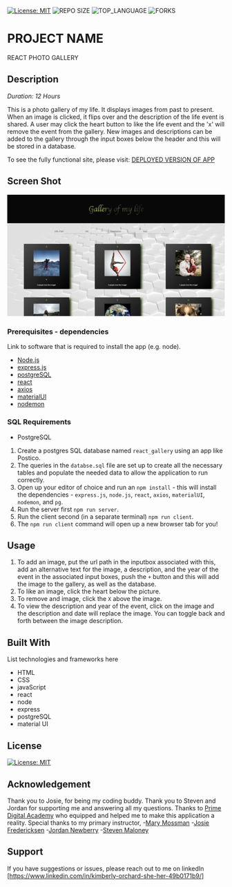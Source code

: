 
[![License: MIT](https://img.shields.io/badge/License-MIT-yellow.svg)](https://opensource.org/licenses/MIT)
![REPO SIZE](https://img.shields.io/github/repo-size/korchard/react-gallery?style=flat-square)
![TOP_LANGUAGE](https://img.shields.io/github/languages/top/korchard/react-gallery?style=flat-square)
![FORKS](https://img.shields.io/github/forks/korchard/react-gallery.svg?style=social)

# PROJECT NAME

REACT PHOTO GALLERY

## Description

_Duration: 12 Hours_

This is a photo gallery of my life. It displays images from past to present. When an image is clicked, it flips over and the description of the life event is shared. A user may click the heart button to like the life event and the 'x' will remove the event from the gallery. New images and descriptions can be added to the gallery through the input boxes below the header and this will be stored in a database. 

To see the fully functional site, please visit: [DEPLOYED VERSION OF APP](https://ancient-castle-60137.herokuapp.com/)

## Screen Shot

![react gallery](./public/images/appPic.png)

### Prerequisites - dependencies

Link to software that is required to install the app (e.g. node).

- [Node.js](https://nodejs.org/en/)
- [express.js](https://expressjs.com/)
- [postgreSQL](https://www.postgresql.org/download/)
- [react](https://reactjs.org/docs/getting-started.html)
- [axios](https://www.npmjs.com/package/axios)
- [materialUI](https://material-ui.com/getting-started/installation/)
- [nodemon](https://www.npmjs.com/package/nodemon)

### SQL Requirements
- PostgreSQL

1. Create a postgres SQL database named `react_gallery` using an app like Postico.
2. The queries in the `databse.sql` file are set up to create all the necessary tables and populate the needed data to allow the application to run correctly. 
3. Open up your editor of choice and run an `npm install` - this will install the dependencies - `express.js`, `node.js`, `react`, `axios`, `materialUI`, `nodemon`, and `pg`.
4. Run the server first `npm run server`.
5. Run the client second (in a separate terminal) `npm run client`.
6. The `npm run client` command will open up a new browser tab for you!

## Usage

1. To add an image, put the url path in the inputbox associated with this, add an alternative text for the image, a description, and the year of the event in the associated input boxes, push the `+` button and this will add the image to the gallery, as well as the database.
2. To like an image, click the heart below the picture.
3. To remove and image, click the `X` above the image.
4. To view the description and year of the event, click on the image and the description and date will replace the image. You can toggle back and forth between the image description.

## Built With

List technologies and frameworks here
- HTML
- CSS
- javaScript
- react
- node
- express
- postgreSQL
- material UI

## License

[![License: MIT](https://img.shields.io/badge/License-MIT-yellow.svg)](https://opensource.org/licenses/MIT)

## Acknowledgement

Thank you to Josie, for being my coding buddy. Thank you to Steven and Jordan for supporting me and answering all my questions. Thanks to [Prime Digital Academy](www.primeacademy.io) who equipped and helped me to make this application a reality. Special thanks to my primary instructor, 
-[Mary Mossman](https://github.com/mbMosman)
-[Josie Fredericksen](https://github.com/freder48)
-[Jordan Newberry](https://github.com/jordanNewberry21)
-[Steven Maloney](https://github.com/sdeda1us)

## Support

If you have suggestions or issues, please reach out to me on linkedIn [https://www.linkedin.com/in/kimberly-orchard-she-her-49b0171b9/]
